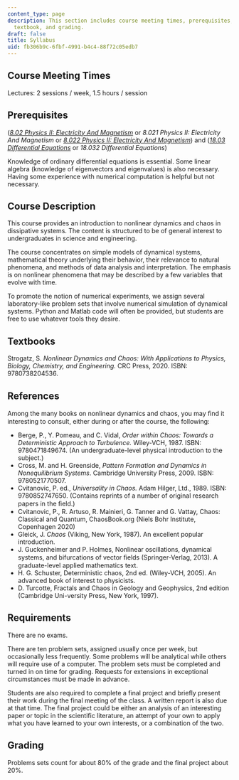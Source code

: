 ```yaml
---
content_type: page
description: This section includes course meeting times, prerequisites, course description,
  textbook, and grading.
draft: false
title: Syllabus
uid: fb306b9c-6fbf-4991-b4c4-88f72c05edb7
---
```

## Course Meeting Times

Lectures: 2 sessions / week, 1.5 hours / session

## Prerequisites

([*8.02 Physics II: Electricity And Magnetism*](https://ocw.mit.edu/courses/8-02-physics-ii-electricity-and-magnetism-spring-2007/) or *8.021 Physics II: Electricity And Magnetism* or [*8.022 Physics II: Electricity And Magnetism*](https://ocw.mit.edu/courses/8-022-physics-ii-electricity-and-magnetism-fall-2004/)) and ([*18.03 Differential Equations*](https://ocw.mit.edu/courses/18-03sc-differential-equations-fall-2011/) or *18.032 Differential Equations*)

Knowledge of ordinary differential equations is essential. Some linear algebra (knowledge of eigenvectors and eigenvalues) is also necessary. Having some experience with numerical computation is helpful but not necessary.

## Course Description

This course provides an introduction to nonlinear dynamics and chaos in dissipative systems. The content is structured to be of general interest to undergraduates in science and engineering. 

The course concentrates on simple models of dynamical systems, mathematical theory underlying their behavior, their relevance to natural phenomena, and methods of data analysis and interpretation. The emphasis is on nonlinear phenomena that may be described by a few variables that evolve with time.

To promote the notion of numerical experiments, we assign several laboratory-like problem sets that involve numerical simulation of dynamical systems. Python and Matlab code will often be provided, but students are free to use whatever tools they desire.

## Textbooks

Strogatz, S. *Nonlinear Dynamics and Chaos: With Applications to Physics, Biology, Chemistry, and Engineering.* CRC Press, 2020. ISBN: 9780738204536.

## References

Among the many books on nonlinear dynamics and chaos, you may ﬁnd it interesting to consult, either during or after the course, the following:

- Berge, P., Y. Pomeau, and C. Vidal, *Order within Chaos: Towards a Deterministic Approach to Turbulence.* Wiley-VCH, 1987. ISBN: 9780471849674. (An undergraduate-level physical introduction to the subject.) 
- Cross, M. and H. Greenside, *Pattern Formation and Dynamics in Nonequilibrium Systems*. Cambridge University Press, 2009. ISBN: 9780521770507.
- Cvitanovic, P. ed., *Universality in Chaos.* Adam Hilger, Ltd., 1989. ISBN: 9780852747650. (Contains reprints of a number of original research papers in the ﬁeld.) 
- Cvitanovic, P., R. Artuso, R. Mainieri, G. Tanner and G. Vattay, Chaos: Classical and Quantum, ChaosBook.org (Niels Bohr Institute, Copenhagen 2020) 
- Gleick, J. *Chaos* (Viking, New York, 1987). An excellent popular introduction. 
- J. Guckenheimer and P. Holmes, Nonlinear oscillations, dynamical systems, and bifurcations of vector ﬁelds (Springer-Verlag, 2013). A graduate-level applied mathematics text. 
- H. G. Schuster, Deterministic chaos, 2nd ed. (Wiley-VCH, 2005). An advanced book of interest to physicists.
- D. Turcotte, Fractals and Chaos in Geology and Geophysics, 2nd edition (Cambridge Uni-versity Press, New York, 1997).

## Requirements

There are no exams.

There are ten problem sets, assigned usually once per week, but occasionally less frequently. Some problems will be analytical while others will require use of a computer. The problem sets must be completed and turned in on time for grading. Requests for extensions in exceptional circumstances must be made in advance.

Students are also required to complete a final project and briefly present their work during the final meeting of the class. A written report is also due at that time. The final project could be either an analysis of an interesting paper or topic in the scientific literature, an attempt of your own to apply what you have learned to your own interests, or a combination of the two.

## Grading

Problems sets count for about 80% of the grade and the final project about 20%.